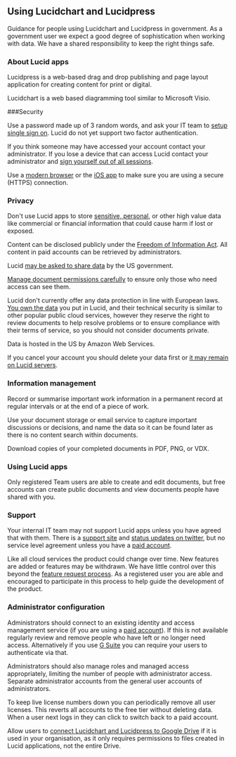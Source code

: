 ## Using Lucidchart and Lucidpress

Guidance for people using Lucidchart and Lucidpress in government. As a government user we expect a good degree of sophistication when working with data. We have a shared responsibility to keep the right things safe.

### About Lucid apps

Lucidpress is a web-based drag and drop publishing and page layout application for creating content for print or digital.

Lucidchart is a web based diagramming tool similar to Microsoft Visio.

###Security

Use a password made up of 3 random words, and ask your IT team to [setup single sign on](https://lucidchart.zendesk.com/hc/en-us/articles/207300096-Lucidchart-and-SAML). Lucid do not yet support two factor authentication.

If you think someone may have accessed your account contact your administrator. If you lose a device that can access Lucid contact your administrator and [sign yourself out of all sessions](https://www.bettercloud.com/monitor/the-academy/how-to-sign-out-of-slack-on-all-devices-at-once/).

Use a [modern browser](https://whatbrowser.org) or the [iOS app](https://lucidchart.zendesk.com/hc/en-us/articles/207300176-iOS-10-Lucidchart-App-Quickview) to make sure you are using a secure (HTTPS) connection.

### Privacy

Don't use Lucid apps to store [sensitive, personal](https://ico.org.uk/for-organisations/guide-to-data-protection/key-definitions/), or other high value data like commercial or financial information that could cause harm if lost or exposed.

Content can be disclosed publicly under the [Freedom of Information Act](https://ico.org.uk/for-organisations/guide-to-freedom-of-information/what-is-the-foi-act/). All content in paid accounts can be retrieved by administrators.

Lucid [may be asked to share data](https://www.lucidchart.com/pages/privacy) by the US government. 

[Manage document permissions carefully](https://lucidchart.zendesk.com/hc/en-us/articles/207300466-Share-Files-and-Folders) to ensure only those who need access can see them.

Lucid don't currently offer any data protection in line with European laws. [You own the data](https://www.lucidchart.com/pages/privacy) you put in Lucid, and their technical security is similar to other popular public cloud services, however they reserve the right to review documents to help resolve problems or to ensure compliance with their terms of service, so you should not consider documents private.

Data is hosted in the US by Amazon Web Services.

If you cancel your account you should delete your data first or [it may remain on Lucid servers](https://www.lucidchart.com/pages/tos).

### Information management

Record or summarise important work information in a permanent record at regular intervals or at the end of a piece of work.

Use your document storage or email service to capture important discussions or decisions, and name the data so it can be found later as there is no content search within documents.

Download copies of your completed documents in PDF, PNG, or VDX.

### Using Lucid apps

Only registered Team users are able to create and edit documents, but free accounts can create public documents and view documents people have shared with you.

### Support

Your internal IT team may not support Lucid apps unless you have agreed that with them.  There is a [support site](https://lucidchart.zendesk.com) and [status updates on twitter](https://twitter.com/lucidchart), but no service level agreement unless you have a [paid account](https://www.lucidchart.com/users/registerLevel). 

Like all cloud services the product could change over time.  New features are added or features may be withdrawn.  We have little control over this beyond the [feature request process](https://lucidchart.zendesk.com/forums/21398513-Current-Feature-Requests). As a registered user you are able and encouraged to participate in this process to help guide the development of the product.

### Administrator configuration

Administrators should connect to an existing identity and access management service (if you are using a [paid account](https://www.lucidchart.com/pages/enterprise)). If this is not available regularly review and remove people who have left or no longer need access. Alternatively if you use [G Suite](https://gsuite.google.com/) you can require your users to authenticate via that.

Administrators should also manage roles and managed access appropriately, limiting the number of people with administrator access.  Separate administrator accounts from the general user accounts of administrators.

To keep live license numbers down you can periodically remove all user licenses. This reverts all accounts to the free tier without deleting data. When a user next logs in they can click to switch back to a paid account.

Allow users to [connect Lucidchart and Lucidpress to Google Drive](https://lucidchart.zendesk.com/hc/en-us/articles/207300016-Lucidchart-in-Google-Drive) if it is used in your organisation, as it only requires permissions to files created in Lucid applications, not the entire Drive.


